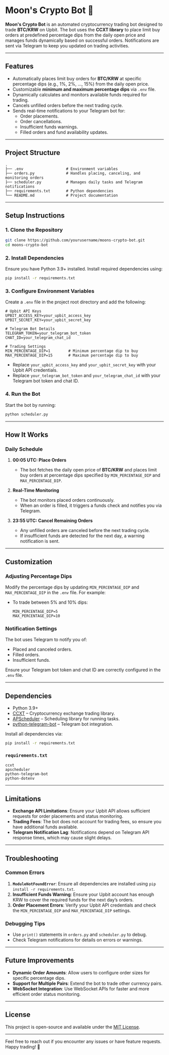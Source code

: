 # Moon's Crypto Bot 🌚

**Moon's Crypto Bot** is an automated cryptocurrency trading bot designed to trade **BTC/KRW** on Upbit. The bot uses the **CCXT library** to place limit buy orders at predefined percentage dips from the daily open price and manages funds dynamically based on successful orders. Notifications are sent via Telegram to keep you updated on trading activities.

---

## **Features**

- Automatically places limit buy orders for **BTC/KRW** at specific percentage dips (e.g., 1%, 2%, ..., 15%) from the daily open price.
- Customizable **minimum and maximum percentage dips** via `.env` file.
- Dynamically calculates and monitors available funds required for trading.
- Cancels unfilled orders before the next trading cycle.
- Sends real-time notifications to your Telegram bot for:
  - Order placements.
  - Order cancellations.
  - Insufficient funds warnings.
  - Filled orders and fund availability updates.

---

## **Project Structure**

```
.
├── .env                   # Environment variables
├── orders.py              # Handles placing, canceling, and monitoring orders
├── scheduler.py           # Manages daily tasks and Telegram notifications
├── requirements.txt       # Python dependencies
└── README.md              # Project documentation
```

---

## **Setup Instructions**

### 1. Clone the Repository
```bash
git clone https://github.com/yourusername/moons-crypto-bot.git
cd moons-crypto-bot
```

### 2. Install Dependencies
Ensure you have Python 3.9+ installed. Install required dependencies using:
```bash
pip install -r requirements.txt
```

### 3. Configure Environment Variables
Create a `.env` file in the project root directory and add the following:

```plaintext
# Upbit API Keys
UPBIT_ACCESS_KEY=your_upbit_access_key
UPBIT_SECRET_KEY=your_upbit_secret_key

# Telegram Bot Details
TELEGRAM_TOKEN=your_telegram_bot_token
CHAT_ID=your_telegram_chat_id

# Trading Settings
MIN_PERCENTAGE_DIP=1        # Minimum percentage dip to buy
MAX_PERCENTAGE_DIP=15       # Maximum percentage dip to buy
```

- Replace `your_upbit_access_key` and `your_upbit_secret_key` with your Upbit API credentials.
- Replace `your_telegram_bot_token` and `your_telegram_chat_id` with your Telegram bot token and chat ID.

### 4. Run the Bot
Start the bot by running:
```bash
python scheduler.py
```

---

## **How It Works**

### Daily Schedule

1. **00:05 UTC: Place Orders**
   - The bot fetches the daily open price of **BTC/KRW** and places limit buy orders at percentage dips specified by `MIN_PERCENTAGE_DIP` and `MAX_PERCENTAGE_DIP`.

2. **Real-Time Monitoring**
   - The bot monitors placed orders continuously.
   - When an order is filled, it triggers a funds check and notifies you via Telegram.

3. **23:55 UTC: Cancel Remaining Orders**
   - Any unfilled orders are canceled before the next trading cycle.
   - If insufficient funds are detected for the next day, a warning notification is sent.

---

## **Customization**

### Adjusting Percentage Dips
Modify the percentage dips by updating `MIN_PERCENTAGE_DIP` and `MAX_PERCENTAGE_DIP` in the `.env` file. For example:
- To trade between 5% and 10% dips:
  ```plaintext
  MIN_PERCENTAGE_DIP=5
  MAX_PERCENTAGE_DIP=10
  ```

### Notification Settings
The bot uses Telegram to notify you of:
- Placed and canceled orders.
- Filled orders.
- Insufficient funds.

Ensure your Telegram bot token and chat ID are correctly configured in the `.env` file.

---

## **Dependencies**

- Python 3.9+
- [CCXT](https://github.com/ccxt/ccxt) – Cryptocurrency exchange trading library.
- [APScheduler](https://apscheduler.readthedocs.io/) – Scheduling library for running tasks.
- [python-telegram-bot](https://github.com/python-telegram-bot/python-telegram-bot) – Telegram bot integration.

Install all dependencies via:
```bash
pip install -r requirements.txt
```

### `requirements.txt`
```plaintext
ccxt
apscheduler
python-telegram-bot
python-dotenv
```

---

## **Limitations**

- **Exchange API Limitations**: Ensure your Upbit API allows sufficient requests for order placements and status monitoring.
- **Trading Fees**: The bot does not account for trading fees, so ensure you have additional funds available.
- **Telegram Notification Lag**: Notifications depend on Telegram API response times, which may cause slight delays.

---

## **Troubleshooting**

### Common Errors
1. **`ModuleNotFoundError`**: Ensure all dependencies are installed using `pip install -r requirements.txt`.
2. **Insufficient Funds Warning**: Ensure your Upbit account has enough KRW to cover the required funds for the next day’s orders.
3. **Order Placement Errors**: Verify your Upbit API credentials and check the `MIN_PERCENTAGE_DIP` and `MAX_PERCENTAGE_DIP` settings.

### Debugging Tips
- Use `print()` statements in `orders.py` and `scheduler.py` to debug.
- Check Telegram notifications for details on errors or warnings.

---

## **Future Improvements**

- **Dynamic Order Amounts**: Allow users to configure order sizes for specific percentage dips.
- **Support for Multiple Pairs**: Extend the bot to trade other currency pairs.
- **WebSocket Integration**: Use WebSocket APIs for faster and more efficient order status monitoring.

---

## **License**

This project is open-source and available under the [MIT License](LICENSE).

---

Feel free to reach out if you encounter any issues or have feature requests. Happy trading! 🚀